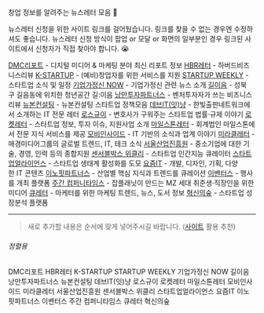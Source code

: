 창업 정보를 알려주는 뉴스레터 모음 💌

뉴스레터 신청을 위한 사이트 링크를 걸어뒀습니다. 링크를 찾을 수 없는 경우엔 수정하셔도 좋습니다.
뉴스레터 신청 방식이 팝업 or 모달 or 화면의 일부분인 경우 링크된 사이트에서 신청자가 직접 찾아야 합니다. 😭 

[DMC리포트](https://page.stibee.com/subscriptions/117718) - 디지털 미디어 & 마케팅 분야 최신 리포트 정보
[HBR레터](https://page.stibee.com/subscriptions/79846) - 하버드비즈니스리뷰
[K-STARTUP](https://www.k-startup.go.kr/web/contents/webCARD_NEWS.do) - (예비)창업자를 위한 서비스를 지원
[STARTUP WEEKLY](http://glance.media/subscription/subscribe) - 스타트업 소식 및 일정
[기업가정신 NOW](https://page.stibee.com/subscriptions/80029) - 기업가정신 관련 뉴스 소개
[길이음](https://page.stibee.com/subscriptions/124965) - 성북구 길음동에 위치한 청년공간 길:이음
[낭만투자파트너스](https://www.romanceip.xyz/) - 벤처투자자가 쓰는 비즈니스 리뷰
[뉴본컨설팅](https://newborn.stibee.com/) - 뉴본컨설팅 스타트업 정책모음
[데브IT(잇)냥](https://www.hanbit.co.kr/devletter/) - 한빛출판네트워크에서 소개하는 IT 전문 레터
[로스규이](https://page.stibee.com/subscriptions/163239?groupIds=154511) - 변호사가 구워주는 스타트업 법률·규제 이야기
[로켓레터](https://page.stibee.com/subscriptions/114752?groupIds=118600) - 스타트업 정보, 투자 이슈, 지원사업 소개
[마일스톤레터](https://mstacc.com/) - 회계법인 마일스톤에서 전문 지식 서비스를 제공
[모비인사이드](https://mobiinside.us11.list-manage.com/subscribe?u=a038c27b3bd7ce34b911546f6&id=3a3e2d93e6) - IT 기반의 소식과 업계 이야기
[미라클레터](https://page.stibee.com/subscriptions/33271) - 매경미디어그룹의 글로벌 트렌드, IT, 테크 소식
[서울산업진흥원](https://www.sba.seoul.kr/Pages/AboutSBA/SbaNewsLetter.aspx) - 중소기업에 대한 기술, 경영, 인력 등의 종합지원
[센서블박스 위클리](https://page.stibee.com/subscriptions/56823) - 스타트업 인간지능 큐레이터
[스타트업얼라이언스](https://www.startupall.kr/) - 스타트업 생태계 활성화를 도모
[요즘IT](https://docs.google.com/forms/d/e/1FAIpQLSdFnoy3l6Rmv5rvERo4ULpM_Q4xpOkMmk49oeJ4LYnxM7LIqw/viewform) - 개발, 디자인, 기획, 다양한 IT 콘텐츠
[이노핏파트너스](https://page.stibee.com/subscriptions/42635) - 산업별 핵심 지식과 트렌드를 큐레이션
[이벤터스](https://event-us.kr/) - 행사를 개최 플랫폼
[주간 컴퍼니타임스](https://page.stibee.com/subscriptions/191598) - 잡플래닛이 만드는 MZ 세대 취준생·직장인을 위한 미디어
[큐레터](https://www.qletter.co.kr/subscribe/?utm_source=newsletter&utm_campaign=media_info&utm_medium=qletter) - 마케터를 위한 마케팅 트렌드, 뉴스, 도서 정보
[혁신의숲](https://innoforest.stibee.com/) - 스타트업 성장분석 플랫폼

---
> 새로 추가할 내용은 순서에 맞게 넣어주시길 바랍니다. ([사이트](https://alphabetizer.flap.tv/) 활용 추천)

###### 정렬용
DMC리포트
HBR레터
K-STARTUP
STARTUP WEEKLY
기업가정신 NOW
길이음
낭만투자파트너스
뉴본컨설팅
데브IT(잇)냥
로스규이
로켓레터
마일스톤레터
모비인사이드
미라클레터
서울산업진흥원
센서블박스 위클리
스타트업얼라이언스
요즘IT
이노핏파트너스
이벤터스
주간 컴퍼니타임스
큐레터
혁신의숲